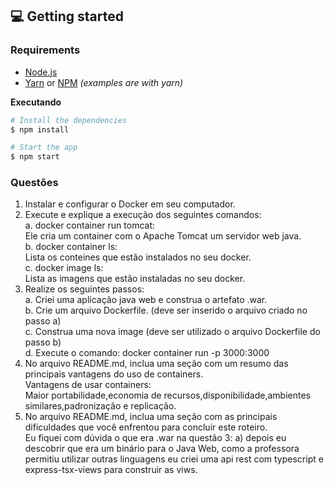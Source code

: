 ## 💻 Getting started

### Requirements

- [Node.js](https://nodejs.org/en/)
- [Yarn](https://classic.yarnpkg.com/) or [NPM](https://www.npmjs.com/) _(examples are with yarn)_

**Executando**

```bash
# Install the dependencies
$ npm install

# Start the app
$ npm start
```

### Questões
1. Instalar e configurar o Docker em seu computador. 
2. Execute e explique a execução dos seguintes comandos:</br>
a. docker container run tomcat:</br>
Ele cria um container com o Apache Tomcat um servidor web java.</br>
b. docker container ls:</br>
Lista os conteines que estão instalados no seu docker.</br>
c. docker image ls:</br>
Lista as imagens que estão instaladas no seu docker.</br>
3. Realize os seguintes passos:</br>
a. Criei uma aplicação java web e construa o artefato .war.</br>
b. Crie um arquivo Dockerfile. (deve ser inserido o arquivo criado no passo a)</br> 
c. Construa uma nova image (deve ser utilizado o arquivo Dockerfile do passo b)</br> 
d. Execute o comando: docker container run -p 3000:3000</br>
4. No arquivo README.md, inclua uma seção com um resumo das principais vantagens do uso de containers.</br>
Vantagens de usar containers:</br>
Maior portabilidade,economia de recursos,disponibilidade,ambientes similares,padronização e replicação.</br>
5. No arquivo README.md, inclua uma seção com as principais dificuldades que você enfrentou para concluir este roteiro.</br>
Eu fiquei com dúvida o que era .war na questão 3: a) depois eu descobrir que era um binário para o Java Web, como a professora permitiu utilizar outras linguagens eu criei uma api rest com typescript e express-tsx-views para construir as viws.